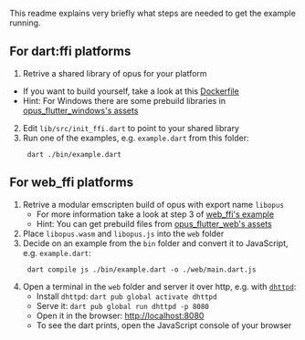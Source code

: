 This readme explains very briefly what steps are needed to get the example running.

## For dart:ffi platforms

1. Retrive a shared library of opus for your platform
  * If you want to build yourself, take a look at this [Dockerfile](../Dockerfile)
  * Hint: For Windows there are some prebuild libraries in [opus_flutter_windows's assets](https://github.com/EPNW/opus_flutter/tree/master/opus_flutter_windows/assets)
2. Edit `lib/src/init_ffi.dart` to point to your shared library
3. Run one of the examples, e.g. `example.dart` from this folder:
   ```shell
    dart ./bin/example.dart
   ``` 


## For web_ffi platforms

1. Retrive a modular emscripten build of opus with export name `libopus`
   * For more information take a look at step 3 of [web_ffi's example](https://github.com/EPNW/web_ffi/blob/master/example/README.md)
   * Hint: You can get prebuild files from [opus_flutter_web's assets](https://github.com/EPNW/opus_flutter/tree/master/opus_flutter_web/assets)
2. Place `libopus.wasm` and `libopus.js` into the `web` folder
3. Decide on an example from the `bin` folder and convert it to JavaScript, e.g. `example.dart`:
   ```shell
    dart compile js ./bin/example.dart -o ./web/main.dart.js
   ```
4. Open a terminal in the `web` folder and server it over http, e.g. with [`dhttpd`](https://pub.dev/packages/dhttpd):
   * Install `dhttpd`: `dart pub global activate dhttpd`
   * Serve it: `dart pub global run dhttpd -p 8080`
   * Open it in the browser: [http://localhost:8080](http://localhost:8080)
   * To see the dart prints, open the JavaScript console of your browser